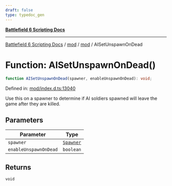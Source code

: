 ```yaml
---
draft: false
type: typedoc_gen
---
```


[**Battlefield 6 Scripting Docs**](../../../_index.md)

***

[Battlefield 6 Scripting Docs](../../../_index.md) / [mod](../../_index.md) / [mod](../_index.md) / AISetUnspawnOnDead

# Function: AISetUnspawnOnDead()

```ts
function AISetUnspawnOnDead(spawner, enableUnspawnOnDead): void;
```

Defined in: [mod/index.d.ts:13040](https://github.com/battlefield-portal-community/portal-docs/blob/ff09b2690670f74de7e97198022e5a97ff1161ff/generators/santiago/mod/index.d.ts#L13040)

Use this on a spawner to determine if AI soldiers spawned will leave the game after they are killed.

## Parameters

| Parameter | Type |
| ------ | ------ |
| `spawner` | [`Spawner`](../Spawner/_index.md) |
| `enableUnspawnOnDead` | `boolean` |

## Returns

`void`
